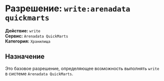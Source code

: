 # Разрешение: `write:arenadata quickmarts`

**Действие:** `write`  
**Сервис:** `Arenadata QuickMarts`  
**Категория:** `Хранилища`

## Назначение
Это базовое разрешение, определяющее возможность выполнять `write` в системе `Arenadata QuickMarts`.
